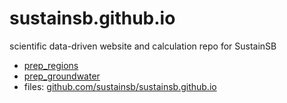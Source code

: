 # sustainsb.github.io

scientific data-driven website and calculation repo for SustainSB

- [prep_regions](https://sustainsb.github.io/prep_regions.html)
- [prep_groundwater](https://sustainsb.github.io/prep_groundwater.html)
- files: [github.com/sustainsb/sustainsb.github.io](https://github.com/sustainsb/sustainsb.github.io)